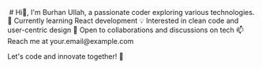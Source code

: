 <div align="center">
  # Hi👋, I'm Burhan Ullah, a passionate coder exploring various technologies.
</div>
🌱 Currently learning React development
💡 Interested in clean code and user-centric design
🤝 Open to collaborations and discussions on tech
📫 Reach me at your.email@example.com

Let's code and innovate together! 🚀
